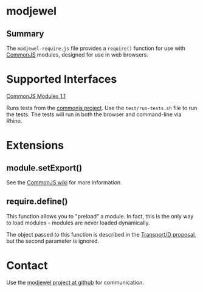 modjewel
=================================

Summary
-------

The `modjewel-require.js` file provides a `require()` 
function for use with [CommonJS](http://commonjs.org/) modules, 
designed for use in web browsers.


Supported Interfaces
====================

[CommonJS Modules 1.1](http://wiki.commonjs.org/wiki/Modules/1.1)

Runs tests from the [commonjs project](http://github.com/commonjs).
Use the `test/run-tests.sh` file to run the tests.  The tests will run
in both the browser and command-line via Rhino.


Extensions
==========

module.setExport()
-------------------

See the [CommonJS wiki](http://wiki.commonjs.org/wiki/Modules/SetExports)
for more information.

require.define()
-----------------

This function allows you to "preload" a module.  In fact, this is the only way
to load modules - modules are never loaded dynamically.

The object passed to this function is described in the 
[Transport/D proposal](http://wiki.commonjs.org/wiki/Modules/Transport/D),
but the second parameter is ignored.


Contact
=======

Use the [modjewel project at github](http://github.com/pmuellr/modjewel)
for communication.
